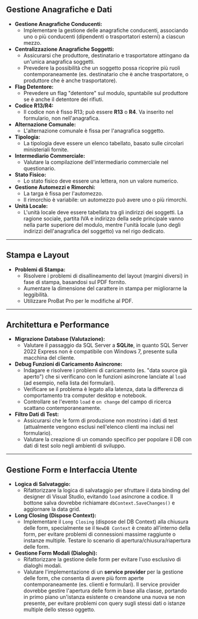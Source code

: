 ﻿## Gestione Anagrafiche e Dati

* **Gestione Anagrafiche Conducenti:**
    * Implementare la gestione delle anagrafiche conducenti, associando uno o più conducenti (dipendenti o trasportatori esterni) a ciascun mezzo.
* **Centralizzazione Anagrafiche Soggetti:**
    * Assicurarsi che produttore, destinatario e trasportatore attingano da un'unica anagrafica soggetti.
    * Prevedere la possibilità che un soggetto possa ricoprire più ruoli contemporaneamente (es. destinatario che è anche trasportatore, o produttore che è anche trasportatore).
* **Flag Detentore:**
    * Prevedere un flag "detentore" sul modulo, spuntabile sul produttore se è anche il detentore dei rifiuti.
* **Codice R13/R4:**
    * Il codice non è fisso R13; può essere **R13** o **R4**. Va inserito nel formulario, non nell'anagrafica.
* **Alternazione Comunale:**
    * L'alternazione comunale è fissa per l'anagrafica soggetto.
* **Tipologia:**
    * La tipologia deve essere un elenco tabellato, basato sulle circolari ministeriali fornite.
* **Intermediario Commerciale:**
    * Valutare la compilazione dell'intermediario commerciale nel questionario.
* **Stato Fisico:**
    * Lo stato fisico deve essere una lettera, non un valore numerico.
* **Gestione Automezzi e Rimorchi:**
    * La targa è fissa per l'automezzo.
    * Il rimorchio è variabile: un automezzo può avere uno o più rimorchi.
* **Unità Locale:**
    * L'unità locale deve essere tabellata tra gli indirizzi dei soggetti. La ragione sociale, partita IVA e indirizzo della sede principale vanno nella parte superiore del modulo, mentre l'unità locale (uno degli indirizzi dell'anagrafica del soggetto) va nel rigo dedicato.

---

## Stampa e Layout

* **Problemi di Stampa:**
    * Risolvere i problemi di disallineamento del layout (margini diversi) in fase di stampa, basandosi sul PDF fornito.
    * Aumentare la dimensione del carattere in stampa per migliorarne la leggibilità.
    * Utilizzare ProBat Pro per le modifiche al PDF.

---

## Architettura e Performance

* **Migrazione Database (Valutazione):**
    * Valutare il passaggio da SQL Server a **SQLite**, in quanto SQL Server 2022 Express non è compatibile con Windows 7, presente sulla macchina del cliente.
* **Debug Funzioni di Caricamento Asincrone:**
    * Indagare e risolvere i problemi di caricamento (es. "data source già aperto") che si verificano con le funzioni asincrone lanciate al `load` (ad esempio, nella lista dei formulari).
    * Verificare se il problema è legato alla latenza, data la differenza di comportamento tra computer desktop e notebook.
    * Controllare se l'evento `load` e `on change` del campo di ricerca scattano contemporaneamente.
* **Filtro Dati di Test:**
    * Assicurarsi che le form di produzione non mostrino i dati di test (attualmente vengono esclusi nell'elenco clienti ma inclusi nel formulario).
    * Valutare la creazione di un comando specifico per popolare il DB con dati di test solo negli ambienti di sviluppo.

---

## Gestione Form e Interfaccia Utente

* **Logica di Salvataggio:**
    * Rifattorizzare la logica di salvataggio per sfruttare il data binding del designer di Visual Studio, evitando `load` asincrone a codice. Il bottone salva dovrebbe richiamare `dbContext.SaveChanges()` e aggiornare la data grid.
* **Long Closing (Dispose Context):**
    * Implementare il `Long Closing` (dispose del DB Context) alla chiusura delle form, specialmente se il `NewDB Context` è creato all'interno della form, per evitare problemi di connessioni massime raggiunte o instanze multiple. Testare lo scenario di apertura/chiusura/riapertura delle form.
* **Gestione Form Modali (Dialoghi):**
    * Rifattorizzare la gestione delle form per evitare l'uso esclusivo di dialoghi modali.
    * Valutare l'implementazione di un **service provider** per la gestione delle form, che consenta di avere più form aperte contemporaneamente (es. clienti e formulari). Il service provider dovrebbe gestire l'apertura delle form in base alla classe, portando in primo piano un'istanza esistente o creandone una nuova se non presente, per evitare problemi con query sugli stessi dati o istanze multiple dello stesso oggetto.
